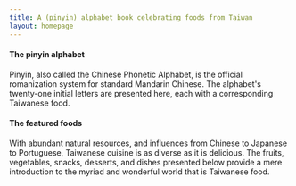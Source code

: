 ```yaml
---
title: A (pinyin) alphabet book celebrating foods from Taiwan
layout: homepage
---
```


#### The pinyin alphabet

Pinyin, also called the Chinese Phonetic Alphabet, is the official romanization system for standard Mandarin Chinese. The alphabet's twenty-one initial letters are presented here, each with a corresponding Taiwanese food.

#### The featured foods

With abundant natural resources, and influences from Chinese to Japanese to Portuguese, Taiwanese cuisine is as diverse as it is delicious. The fruits, vegetables, snacks, desserts, and dishes presented below provide a mere introduction to the myriad and wonderful world that is Taiwanese food.

